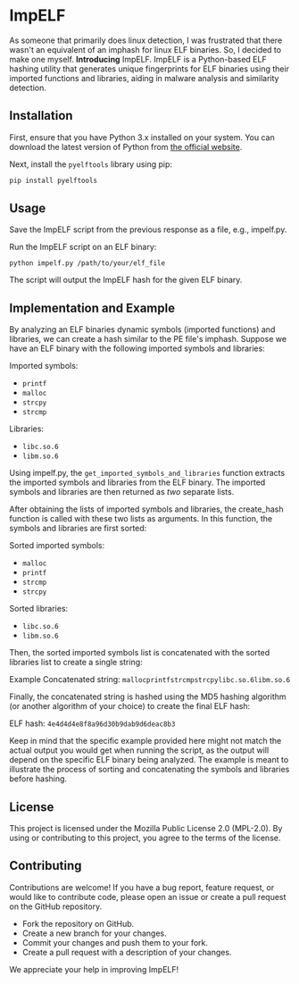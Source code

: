 # ImpELF

As someone that primarily does linux detection, I was frustrated that there wasn't an equivalent of an imphash for linux ELF binaries. So, I decided to make one myself. **Introducing** ImpELF. ImpELF is a Python-based ELF hashing utility that generates unique fingerprints for ELF binaries using their imported functions and libraries, aiding in malware analysis and similarity detection.

## Installation

First, ensure that you have Python 3.x installed on your system. You can download the latest version of Python from [the official website](https://www.python.org/downloads/).

Next, install the `pyelftools` library using pip:

```bash
pip install pyelftools
```

## Usage

Save the ImpELF script from the previous response as a file, e.g., impelf.py.

Run the ImpELF script on an ELF binary:

```
python impelf.py /path/to/your/elf_file
```

The script will output the ImpELF hash for the given ELF binary.

## Implementation and Example

By analyzing an ELF binaries dynamic symbols (imported functions) and libraries, we can create a hash similar to the PE file's imphash. Suppose we have an ELF binary with the following imported symbols and libraries:

Imported symbols:

* `printf`
* `malloc`
* `strcpy`
* `strcmp`

Libraries:

* `libc.so.6`
* `libm.so.6`

Using impelf.py, the `get_imported_symbols_and_libraries` function extracts the imported symbols and libraries from the ELF binary. The imported symbols and libraries are then returned as *two* separate lists.

After obtaining the lists of imported symbols and libraries, the create_hash function is called with these two lists as arguments. In this function, the symbols and libraries are first sorted:

Sorted imported symbols:

* `malloc`
* `printf`
* `strcmp`
* `strcpy`

Sorted libraries:

* `libc.so.6`
* `libm.so.6`

Then, the sorted imported symbols list is concatenated with the sorted libraries list to create a single string:

Example Concatenated string: `mallocprintfstrcmpstrcpylibc.so.6libm.so.6`

Finally, the concatenated string is hashed using the MD5 hashing algorithm (or another algorithm of your choice) to create the final ELF hash:

ELF hash: `4e4d4d4e8f8a96d30b9dab9d6deac8b3`

Keep in mind that the specific example provided here might not match the actual output you would get when running the script, as the output will depend on the specific ELF binary being analyzed. The example is meant to illustrate the process of sorting and concatenating the symbols and libraries before hashing.

## License

This project is licensed under the Mozilla Public License 2.0 (MPL-2.0). By using or contributing to this project, you agree to the terms of the license.


## Contributing

Contributions are welcome! If you have a bug report, feature request, or would like to contribute code, please open an issue or create a pull request on the GitHub repository.

* Fork the repository on GitHub.
* Create a new branch for your changes.
* Commit your changes and push them to your fork.
* Create a pull request with a description of your changes.

We appreciate your help in improving ImpELF!
